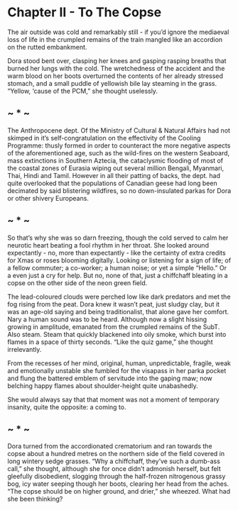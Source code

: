 # Chapter II - To The Copse

The air outside was cold and remarkably still - if you’d ignore the mediaeval loss of life in the crumpled remains of the train mangled like an accordion on the rutted embankment.

Dora stood bent over, clasping her knees and gasping rasping breaths that burned her lungs with the cold. The wretchedness of the accident and the warm blood on her boots overturned the contents of her already stressed stomach, and a small puddle of yellowish bile lay steaming in the grass. “Yellow, ‘cause of the PCM,” she thought uselessly.

##          ~ * ~

The Anthropocene dept. Of the Ministry of Cultural & Natural Affairs had not skimped in it’s self-congratulation on the effectivity of the Cooling Programme: thusly formed in order to counteract the more negative aspects of the aforementioned age, such as the wild-fires on the western Seaboard, mass extinctions in Southern Aztecia, the cataclysmic flooding of most of the coastal zones of Eurasia wiping out several million Bengali, Myanmari, Thai, Hindi and Tamil. However in all their patting of backs, the dept. had quite overlooked that the populations of Canadian geese had long been decimated by said blistering wildfires, so no down-insulated parkas for Dora or other shivery Europeans. 

##          ~ * ~

So that’s why she was so darn freezing, though the cold served to calm her neurotic heart beating a fool rhythm in her throat. She looked around expectantly - no, more than expectantly - like the certainty of extra credits for Xmas or roses blooming digitally. Looking or listening for a sign of life; of a fellow commuter; a co-worker; a human noise; or yet a simple “Hello.” Or a even just a cry for help. But no, none of that, just a chiffchaff bleating in a copse on the other side of the neon green field.

The lead-coloured clouds were perched low like dark predators and met the fog rising from the peat. Dora knew it wasn’t peat, just sludgy clay, but it was an age-old saying and being traditionalist, that alone gave her comfort. 
Nary a human sound was to be heard. Although now a slight hissing growing in amplitude, emanated from the crumpled remains of the SubT. Also steam. Steam that quickly blackened into oily smoke, which burst into flames in a space of thirty seconds. “Like the quiz game,” she thought irrelevantly. 

From the recesses of her mind, original, human, unpredictable, fragile, weak and emotionally unstable she fumbled for the visapass in her parka pocket and flung the battered emblem of servitude into the gaping maw; now belching happy flames about shoulder-height quite unabashedly. 

She would always say that that moment was not a moment of temporary insanity, quite the opposite: a coming to. 

##          ~ * ~

Dora turned from the accordionated crematorium and ran towards the copse about a hundred metres on the northern side of the field covered in long wintery sedge grasses. “Why a chiffchaff, they’ve such a dumb-ass call,” she thought, although she for once didn’t admonish herself, but felt gleefully disobedient, slogging through the half-frozen nitrogenous grassy bog, icy water seeping though her boots, clearing her head from the aches. “The copse should be on higher ground, and drier,” she wheezed. What had she been thinking?
